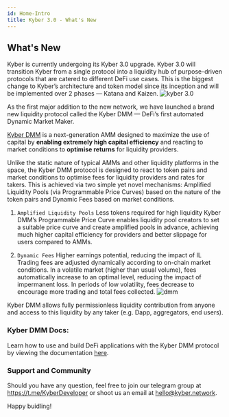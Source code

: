 ```yaml
---
id: Home-Intro
title: Kyber 3.0 - What's New
---
```

[//]: # (tagline)

## What's New 

Kyber is currently undergoing its Kyber 3.0 upgrade. Kyber 3.0 will transition Kyber from a single protocol into a liquidity hub of purpose-driven protocols that are catered to different DeFi use cases. This is the biggest change to Kyber’s architecture and token model since its inception and will be implemented over 2 phases — Katana and Kaizen.
![kyber 3.0](/uploads/kyber3.jpg "Kyber 3.0")

As the first major addition to the new network, we have launched a brand new liquidity protocol called the Kyber DMM — DeFi’s first automated Dynamic Market Maker. 

[Kyber DMM](https://dmm.exchange/#/about) is a next-generation AMM designed to maximize the use of capital by **enabling extremely high capital efficiency** and reacting to market conditions to **optimise returns** for liquidity providers.

Unlike the static nature of typical AMMs and other liquidity platforms in the space, the Kyber DMM protocol is designed to react to token pairs and market conditions to optimise fees for liquidity providers and rates for takers. This is achieved via two simple yet novel mechanisms: Amplified Liquidity Pools (via Programmable Price Curves) based on the nature of the token pairs and Dynamic Fees based on market conditions.

1. `Amplified Liquidity Pools`
Less tokens required for high liquidity
Kyber DMM’s Programmable Price Curve enables liquidity pool creators to set a suitable price curve and create amplified pools in advance, achieving much higher capital efficiency for providers and better slippage for users compared to AMMs.

2. `Dynamic Fees`
Higher earnings potential, reducing the impact of IL
Trading fees are adjusted dynamically according to on-chain market conditions. In a volatile market (higher than usual volume), fees automatically increase to an optimal level, reducing the impact of impermanent loss. In periods of low volatility, fees decrease to encourage more trading and total fees collected.
![dmm](/uploads/dmm.png "DMM")

Kyber DMM allows fully permissionless liquidity contribution from anyone and access to this liquidity by any taker (e.g. Dapp, aggregators, end users). 

### Kyber DMM Docs:
 Learn how to use and build DeFi applications with the Kyber DMM protocol by viewing the documentation [here](https://docs.dmm.exchange/).

### Support and Community
Should you have any question, feel free to join our telegram group at https://t.me/KyberDeveloper or shoot us an email at [hello@kyber.network](mailto:hello@kyber.network).

Happy buidling!
